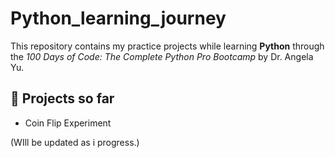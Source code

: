 # Python_learning_journey
This repository contains my practice projects while learning **Python** through the *100 Days of Code: The Complete Python Pro Bootcamp* by Dr. Angela Yu.

## 📂 Projects so far
- Coin Flip Experiment

(WIll be updated as i progress.)
